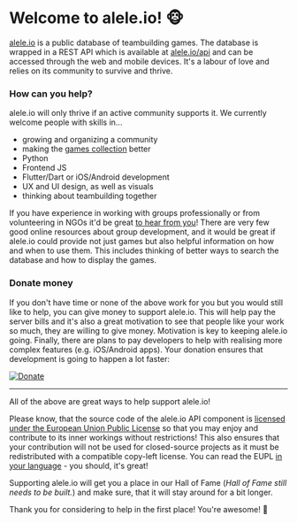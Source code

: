 # Welcome to alele.io! :monkey_face:

[alele.io](https://alele.io) is a public database of teambuilding games. The database is wrapped in a REST API which is available at [alele.io/api](https://alele.io/api) and can be accessed through the web and mobile devices. It's a labour of love and relies on its community to survive and thrive.

### How can you help?

alele.io will only thrive if an active community supports it. We currently welcome people with skills in...

- growing and organizing a community
- making the [games collection](https://github.com/aleleio/teambuilding-games) better
- Python
- Frontend JS
- Flutter/Dart or iOS/Android development
- UX and UI design, as well as visuals
- thinking about teambuilding together

If you have experience in working with groups professionally or from volunteering in NGOs it'd be great [to hear from you](https://alele.io/contact)! There are very few good online resources about group development, and it would be great if alele.io could provide not just games but also helpful information on how and when to use them. This includes thinking of better ways to search the database and how to display the games.

### Donate money

If you don't have time or none of the above work for you but you would still like to help, you can give money to support alele.io. This will help pay the server bills and it's also a great motivation to see that people like your work so much, they are willing to give money. Motivation is key to keeping alele.io going. Finally, there are plans to pay developers to help with realising more complex features (e.g. iOS/Android apps). Your donation ensures that development is going to happen a lot faster:

[![Donate](docs/readme-donate.png)](https://donorbox.org/alele-io-donation)

---

All of the above are great ways to help support alele.io!

Please know, that the source code of the alele.io API component is [licensed under the European Union Public License](LICENSE) so that you may enjoy and contribute to its inner workings without restrictions! This also ensures that your contribution will not be used for closed-source projects as it must be redistributed with a compatible copy-left license. You can read the EUPL [in your language](https://eupl.eu/) - you should, it's great!

Supporting alele.io will get you a place in our Hall of Fame (*Hall of Fame still needs to be built.*) and make sure, that it will stay around for a bit longer.

Thank you for considering to help in the first place! You're awesome! :star2:
